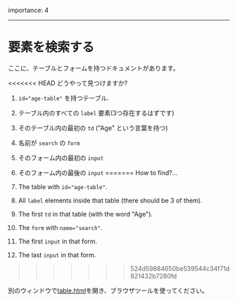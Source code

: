 importance: 4

---

# 要素を検索する

ここに、テーブルとフォームを持つドキュメントがあります。

<<<<<<< HEAD
どうやって見つけますか?

1. `id="age-table"` を持つテーブル.
2. テーブル内のすべての `label` 要素(3つ存在するはずです)
3. そのテーブル内の最初の `td` ("Age" という言葉を持つ)
4. 名前が `search` の `form`
5. そのフォーム内の最初の `input`
6. そのフォーム内の最後の `input`
=======
How to find?...

1. The table with `id="age-table"`.
2. All `label` elements inside that table (there should be 3 of them).
3. The first `td` in that table (with the word "Age").
4. The `form` with `name="search"`.
5. The first `input` in that form.
6. The last `input` in that form.
>>>>>>> 524d59884650be539544c34f71d821432b7280fd

別のウィンドウで[table.html](table.html)を開き、ブラウザツールを使ってください。

